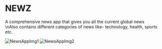 # NEWZ
A comprehensive news app that gives you all the current global news
\nAlso contains different categories of news like- technology, health, sports etc.

![NewsAppImg1](https://github.com/user-attachments/assets/727a1547-617f-490c-9830-2119cb6ef5fb)
![NewsAppImg2](https://github.com/user-attachments/assets/0fff6bf7-c69a-4682-a04c-ae49996f5769)
